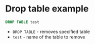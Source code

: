# Drop table example

```sql
DROP TABLE test
```

- `DROP TABLE` - removes specified table
- `test` - name of the table to remove



